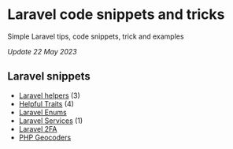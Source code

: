# Laravel code snippets and tricks

Simple Laravel tips, code snippets, trick and examples

*Update 22 May 2023*

## Laravel snippets

- [Laravel helpers](laravel-helpers.md) (3)
- [Helpful Traits](laravel-traits.md) (4)
- [Laravel Enums](laravel-enums.md)
- [Laravel Services](laravel-services.md) (1)
- [Laravel 2FA](https://github.com/assghard/laravel-2fa)
- [PHP Geocoders](https://github.com/assghard/php-geocoders)